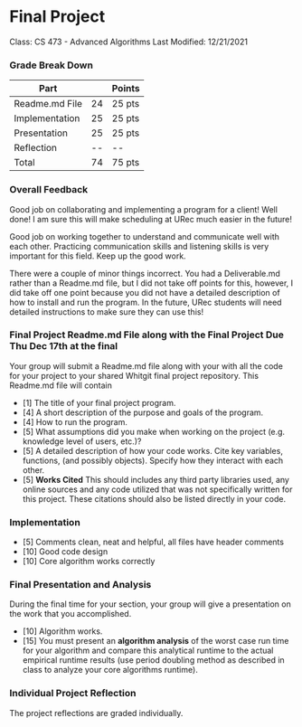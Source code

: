 # Final Project
Class: CS 473 - Advanced Algorithms 
Last Modified: 12/21/2021

### Grade Break Down
| Part           |      | Points  |
|----------------|------|---------|
| Readme.md File |   24 | 25 pts  |    
| Implementation |   25 | 25 pts  |
| Presentation   |   25 | 25 pts  | 
| Reflection     |   -- | --      |
| Total          |   74 | 75 pts  |

### Overall Feedback

Good job on collaborating and implementing a program for a client! Well done! I am sure this will make scheduling at URec much easier in the future! 

Good job on working together to understand and communicate well with each other. Practicing communication skills and listening skills is very important for this field. Keep up the good work.

There were a couple of minor things incorrect. You had a Deliverable.md rather than a Readme.md file, but I did not take off points for this, however, I did take off one point because you did not have a detailed description of how to install and run the program. In the future, URec students will need detailed instructions to make sure they can use this!


### Final Project Readme.md File along  with the Final Project Due Thu Dec 17th at the final
Your group will submit a Readme.md file along with your with all the code for your project to your shared Whitgit final project repository. This Readme.md file will contain
- [1]  The title of your final project program.
- [4] A short description of the purpose and goals of the program. 
- [4] How to run the program.
- [5] What assumptions did you make when working on the project (e.g. knowledge level of users, etc.)?
- [5] A detailed description of how your code works. Cite key variables,  functions, (and possibly objects). Specify how they interact with each other.
- [5]  __Works Cited__ This should includes any third party libraries used, any online sources and any code utilized that was not specifically written for this project. These citations should also be listed directly in your code.

### Implementation

- [5] Comments clean, neat and helpful, all files have header comments
- [10] Good code design
- [10] Core algorithm works correctly

### Final Presentation and Analysis 
During the final time for your section, your group will give a presentation on the work that you accomplished. 
- [10] Algorithm works.
- [15] You must present an __algorithm analysis__ of the worst case run time for your algorithm and compare this analytical runtime to the actual empirical runtime results (use period doubling method as described in class to analyze your core algorithms runtime).

### Individual Project Reflection
The project reflections are graded individually.